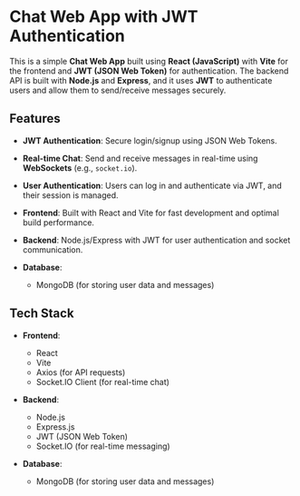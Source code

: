 # Chat Web App with JWT Authentication

This is a simple **Chat Web App** built using **React (JavaScript)** with **Vite** for the frontend and **JWT (JSON Web Token)** for authentication. The backend API is built with **Node.js** and **Express**, and it uses **JWT** to authenticate users and allow them to send/receive messages securely.

## Features

-   **JWT Authentication**: Secure login/signup using JSON Web Tokens.
-   **Real-time Chat**: Send and receive messages in real-time using **WebSockets** (e.g., `socket.io`).
-   **User Authentication**: Users can log in and authenticate via JWT, and their session is managed.
-   **Frontend**: Built with React and Vite for fast development and optimal build performance.
-   **Backend**: Node.js/Express with JWT for user authentication and socket communication.

-   **Database**:
    -   MongoDB (for storing user data and messages)

## Tech Stack

-   **Frontend**:

    -   React
    -   Vite
    -   Axios (for API requests)
    -   Socket.IO Client (for real-time chat)

-   **Backend**:

    -   Node.js
    -   Express.js
    -   JWT (JSON Web Token)
    -   Socket.IO (for real-time messaging)

-   **Database**:
    -   MongoDB (for storing user data and messages)
